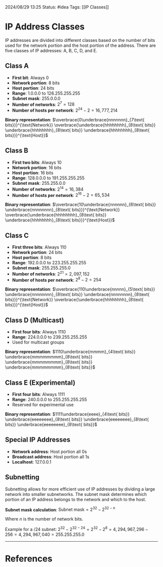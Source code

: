 2024/08/29 13:25
Status: #idea
Tags: [[IP Classes]]

# IP Address Classes

IP addresses are divided into different classes based on the number of bits used for the network portion and the host portion of the address. There are five classes of IP addresses: A, B, C, D, and E.

## Class A

- **First bit**: Always 0
- **Network portion**: 8 bits
- **Host portion**: 24 bits
- **Range**: 1.0.0.0 to 126.255.255.255
- **Subnet mask**: 255.0.0.0
- **Number of networks**: $2^7 = 128$
- **Number of hosts per network**: $2^{24} - 2 = 16,777,214$

**Binary representation**: 
$\overbrace{0\underbrace{nnnnnnn}_{7\text{ bits}}}^{\text{Network}} \overbrace{\underbrace{hhhhhhhh}_{8\text{ bits}} \underbrace{hhhhhhhh}_{8\text{ bits}} \underbrace{hhhhhhhh}_{8\text{ bits}}}^{\text{Host}}$

## Class B

- **First two bits**: Always 10
- **Network portion**: 16 bits
- **Host portion**: 16 bits
- **Range**: 128.0.0.0 to 191.255.255.255
- **Subnet mask**: 255.255.0.0
- **Number of networks**: $2^{14} = 16,384$
- **Number of hosts per network**: $2^{16} - 2 = 65,534$

**Binary representation**:
$\overbrace{10\underbrace{nnnnnn}_{6\text{ bits}} \underbrace{nnnnnnnn}_{8\text{ bits}}}^{\text{Network}} \overbrace{\underbrace{hhhhhhhh}_{8\text{ bits}} \underbrace{hhhhhhhh}_{8\text{ bits}}}^{\text{Host}}$

## Class C

- **First three bits**: Always 110
- **Network portion**: 24 bits
- **Host portion**: 8 bits
- **Range**: 192.0.0.0 to 223.255.255.255
- **Subnet mask**: 255.255.255.0
- **Number of networks**: $2^{21} = 2,097,152$
- **Number of hosts per network**: $2^8 - 2 = 254$

**Binary representation**:
$\overbrace{110\underbrace{nnnnn}_{5\text{ bits}} \underbrace{nnnnnnnn}_{8\text{ bits}} \underbrace{nnnnnnnn}_{8\text{ bits}}}^{\text{Network}} \overbrace{\underbrace{hhhhhhhh}_{8\text{ bits}}}^{\text{Host}}$

## Class D (Multicast)

- **First four bits**: Always 1110
- **Range**: 224.0.0.0 to 239.255.255.255
- Used for multicast groups

**Binary representation**:
$1110\underbrace{mmmm}_{4\text{ bits}} \underbrace{mmmmmmmm}_{8\text{ bits}} \underbrace{mmmmmmmm}_{8\text{ bits}} \underbrace{mmmmmmmm}_{8\text{ bits}}$

## Class E (Experimental)

- **First four bits**: Always 1111
- **Range**: 240.0.0.0 to 255.255.255.255
- Reserved for experimental use

**Binary representation**:
$1111\underbrace{eeee}_{4\text{ bits}} \underbrace{eeeeeeee}_{8\text{ bits}} \underbrace{eeeeeeee}_{8\text{ bits}} \underbrace{eeeeeeee}_{8\text{ bits}}$

## Special IP Addresses

- **Network address**: Host portion all 0s
- **Broadcast address**: Host portion all 1s
- **Localhost**: 127.0.0.1

## Subnetting

Subnetting allows for more efficient use of IP addresses by dividing a large network into smaller subnetworks. The subnet mask determines which portion of an IP address belongs to the network and which to the host.

**Subnet mask calculation**:
$\text{Subnet mask} = 2^{32} - 2^{32-n}$

Where $n$ is the number of network bits.

Example for a /24 subnet:
$2^{32} - 2^{32-24} = 2^{32} - 2^8 = 4,294,967,296 - 256 = 4,294,967,040 = 255.255.255.0$
  





---
# References
